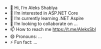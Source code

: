 - 👋 Hi, I’m Aleks Shablya
- 👀 I’m interested in ASP.NET Core
- 🌱 I’m currently learning .NET Aspire
- 💞️ I’m looking to collaborate on ...
- 📫 How to reach me https://t.me/AleksSbl
- 😄 Pronouns: ...
- ⚡ Fun fact: ...

<!---
AleksSablya/AleksSablya is a ✨ special ✨ repository because its `README.md` (this file) appears on your GitHub profile.
You can click the Preview link to take a look at your changes.
--->
